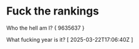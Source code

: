 # Fuck the rankings

Who the hell am I?
{ 9635637 }

What fucking year is it?
[ 2025-03-22T17:06:40Z ]
